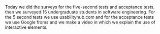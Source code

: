 Today we did the surveys for the five-second tests and acceptance tests, then we surveyed 15 undergraduate students in software engineering. 
For the 5 second tests we use usabilityhub.com and for the acceptance tests we use Google froms and we make a video in which we explain the use of interactive elements.
